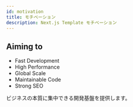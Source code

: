 ```yaml
---
id: motivation
title: モチベーション
description: Next.js Template モチベーション
---
```


## Aiming to

- Fast Development
- High Performance
- Global Scale
- Maintainable Code
- Strong SEO

ビジネスの本質に集中できる開発基盤を提供します。
